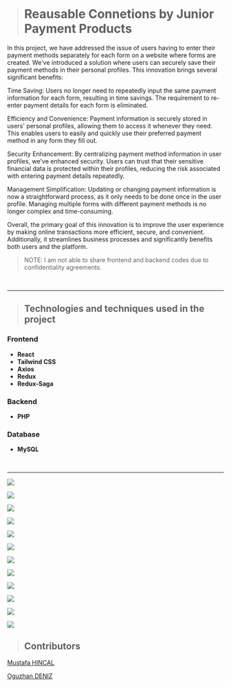 > # **Reausable Connetions by Junior Payment Products**

In this project, we have addressed the issue of users having to enter their payment methods separately for each form on a website where forms are created. We've introduced a solution where users can securely save their payment methods in their personal profiles. This innovation brings several significant benefits:

Time Saving: Users no longer need to repeatedly input the same payment information for each form, resulting in time savings. The requirement to re-enter payment details for each form is eliminated.

Efficiency and Convenience: Payment information is securely stored in users' personal profiles, allowing them to access it whenever they need. This enables users to easily and quickly use their preferred payment method in any form they fill out.

Security Enhancement: By centralizing payment method information in user profiles, we've enhanced security. Users can trust that their sensitive financial data is protected within their profiles, reducing the risk associated with entering payment details repeatedly.

Management Simplification: Updating or changing payment information is now a straightforward process, as it only needs to be done once in the user profile. Managing multiple forms with different payment methods is no longer complex and time-consuming.

Overall, the primary goal of this innovation is to improve the user experience by making online transactions more efficient, secure, and convenient. Additionally, it streamlines business processes and significantly benefits both users and the platform.

> NOTE: I am not able to share frontend and backend codes due to confidentiality agreements.

<br>
<hr>

> ## **Technologies and techniques used in the project**

### **Frontend**

- **React**
- **Tailwind CSS**
- **Axios**
- **Redux**
- **Redux-Saga**

### **Backend**

- **PHP**

### **Database**

- **MySQL**

<br>
<hr>

![](ss/team.png)

![](ss/ss00.png)

![](ss/ss01.png)

![](ss/ss02.png)

![](ss/ss03.png)

![](ss/ss05.png)

![](ss/ss06.png)

![](ss/ss07.png)

![](ss/ss08.png)

![](ss/ss09.png)

![](ss/ss10.png)

![](ss/ss11.png)


> ## **Contributors**

[Mustafa HINCAL](https://github.com/mustafahincal)

[Oguzhan DENIZ](https://github.com/oguzhandeniz)